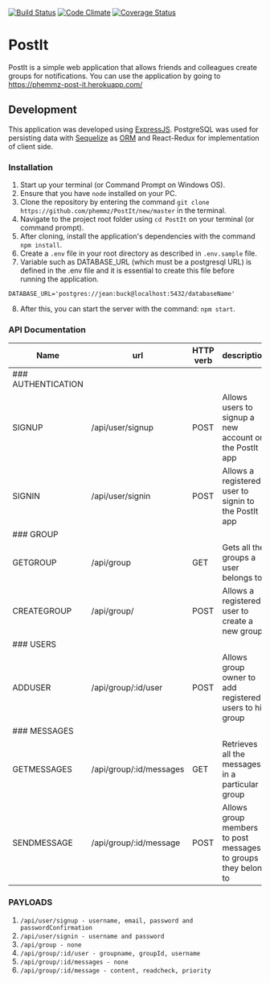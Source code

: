 [![Build Status](https://travis-ci.org/phemmz/PostIt.svg?branch=develop)](https://travis-ci.org/phemmz/PostIt) [![Code Climate](https://codeclimate.com/github/phemmz/PostIt/badges/gpa.svg)](https://codeclimate.com/github/phemmz/PostIt) [![Coverage Status](https://coveralls.io/repos/github/phemmz/PostIt/badge.svg?branch=develop)](https://coveralls.io/github/phemmz/PostIt?branch=develop)

# PostIt
PostIt is a simple web application that allows friends and colleagues create groups for notifications.
You can use the application by going to https://phemmz-post-it.herokuapp.com/

## Development

This application was developed using [ExpressJS](http://expressjs.com). PostgreSQL was used for persisting data with [Sequelize](https://http://docs.sequelizejs.com) as [ORM](https://en.wikipedia.org/wiki/Object-relational_mapping) and React-Redux for implementation of client side.

### Installation
1. Start up your terminal (or Command Prompt on Windows OS).
2. Ensure that you have `node` installed on your PC.
3. Clone the repository by entering the command `git clone https://github.com/phemmz/PostIt/new/master` in the terminal.
4. Navigate to the project root folder using `cd PostIt` on your terminal (or command prompt).
5. After cloning, install the application's dependencies with the command `npm install`.
6. Create a `.env` file in your root directory as described in `.env.sample` file.
7. Variable such as DATABASE_URL (which must be a postgresql URL) is defined in the .env file and it is essential to create this file before running the application.
```
DATABASE_URL='postgres://jean:buck@localhost:5432/databaseName'
```
8. After this, you can start the server with the command: `npm start`.

### API Documentation

Name   |     url       |     HTTP verb      |     description
------ | ------------- | -------------- | -------------------
### AUTHENTICATION |
SIGNUP     |  /api/user/signup     |     POST     |     Allows users to signup a new account on the PostIt app
SIGNIN     |    /api/user/signin   |    POST      |    Allows a registered user to signin to the PostIt app
### GROUP |
GETGROUP     |    /api/group   |    GET      |    Gets all the groups a user belongs to.
CREATEGROUP     |  /api/group/     |     POST     |     Allows a registered user to create a new group
### USERS |
ADDUSER     |  /api/group/:id/user     |     POST     |     Allows group owner to add registered users to his group
### MESSAGES |
GETMESSAGES    |    /api/group/:id/messages   |    GET      |    Retrieves all the messages in a particular group
SENDMESSAGE     |  /api/group/:id/message     |     POST     |     Allows group members to post messages to groups they belong to

### PAYLOADS
1. `/api/user/signup - username, email, password and passwordConfirmation`
2. `/api/user/signin - username and password`
3. `/api/group - none`
4. `/api/group/:id/user - groupname, groupId, username`
5. `/api/group/:id/messages - none`
6. `/api/group/:id/message - content, readcheck, priority`
